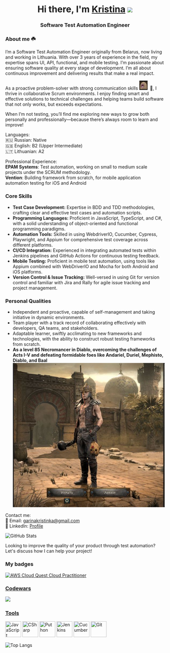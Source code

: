 <body>
  <h1 align="center">
    Hi there, I'm
    <a href="https://www.linkedin.com/in/kristina-garina-automation-software-engineer/" target="_blank">Kristina</a>
    <img src="https://github.com/blackcater/blackcater/raw/main/images/Hi.gif" height="32" />
  </h1>
  <h3 align="center">Software Test Automation Engineer</h3>
  <div>
    <h3 align="left">About me ☘️</h3>
   <p align="left">
      I’m a Software Test Automation Engineer originally from Belarus, now living and working in Lithuania. With over 3 years of experience in the field, my expertise spans UI, API, functional, and mobile testing. I’m passionate about ensuring software quality at every stage of development. I’m all about continuous improvement and delivering results that make a real impact.
    </p>
    <p align="left">
    
As a proactive problem-solver with strong communication skills <img src="https://github.com/GarinaKristina/GarinaKristina/blob/main/potato.png" alt="Potato Emoji" width="30" height="30" /> 🚀, I thrive in collaborative Scrum environments. I enjoy finding smart and effective solutions to technical challenges and helping teams build software that not only works, but exceeds expectations.

When I’m not testing, you’ll find me exploring new ways to grow both personally and professionally—because there’s always room to learn and improve!
    </p>
    <p align="left">
      Languages:<br>
      🇷🇺 Russian: Native<br>
      🇬🇧 English: B2 (Upper Intermediate)<br>
      🇱🇹 Lithuanian: A2
    </p>
    <p align="left">
      Professional Experience:<br>
      <strong>EPAM Systems</strong>: Test automation, working on small to medium scale projects under the SCRUM methodology.<br>
      <strong>Vention</strong>: Building framework from scratch, for mobile application automation testing for iOS and Android
    </p>
   <h3 align="left">Core Skills</h3>
  <ul>
    <li><strong>Test Case Development:</strong> Expertise in BDD and TDD methodologies, crafting clear and effective test cases and automation scripts.</li>
    <li><strong>Programming Languages:</strong> Proficient in JavaScript, TypeScript, and C#, with a solid understanding of object-oriented and functional programming paradigms.</li>
    <li><strong>Automation Tools:</strong> Skilled in using WebdriverIO, Cucumber, Cypress, Playwright, and Appium for comprehensive test coverage across different platforms.</li>
    <li><strong>CI/CD Integration:</strong> Experienced in integrating automated tests within Jenkins pipelines and GitHub Actions for continuous testing feedback.</li>
    <li><strong>Mobile Testing:</strong> Proficient in mobile test automation, using tools like Appium combined with WebDriverIO and Mocha for both Android and iOS platforms.</li>
    <li><strong>Version Control & Issue Tracking:</strong> Well-versed in using Git for version control and familiar with Jira and Rally for agile issue tracking and project management.</li>
  </ul>

  <h3 align="left">Personal Qualities</h3>
  <ul>
    <li>Independent and proactive, capable of self-management and taking initiative in dynamic environments.</li>
    <li>Team player with a track record of collaborating effectively with developers, QA teams, and stakeholders.</li>
    <li>Adaptable learner, swiftly acclimating to new frameworks and technologies, with the ability to construct robust testing frameworks from scratch.</li>
    <li><strong>As a level 85 Necromancer in Diablo, overcoming the challenges of Acts I-V and defeating formidable foes like Andariel, Duriel, Mephisto, Diablo, and Baal</strong></li>
    <img src="https://github.com/GarinaKristina/GarinaKristina/blob/main/diabloKris.JPG" alt="Diablo Victory"/>
  </ul>
    <div>
    <p align="left">
      Contact me:<br>
      📧 Email: <a href="mailto:garinakristinka@gmail.com">garinakristinka@gmail.com</a><br>
      🔗 LinkedIn: <a href="https://www.linkedin.com/in/kristina-garina-automation-software-engineer/" target="_blank">Profile</a>
    </p>
    <p align="left">
      <img src="https://github-readme-stats.vercel.app/api?username=GarinaKristina&show_icons=true" alt="GitHub Stats">
    </p>
    <p align="left">
      Looking to improve the quality of your product through test automation? Let's discuss how I can help your project!
    </p>
  </div>

  <h3 align="left">My badges</h3>
  <p dir="auto">
    <a href="https://www.credly.com/badges/3766cfb3-b3c2-462f-b00c-60712bf49177/linked_in_profile" rel="nofollow">
      <img src="https://user-images.githubusercontent.com/62233209/232686468-2ece738e-f82a-4fff-82b1-2e07d1b54858.png" alt="AWS Cloud Quest Cloud Practitioner" style="max-width: 100%;">
    </a>
  </p>
</body>
   
  <h3 align="left"><u>Codewars</u></h3>
    <p dir="auto"><a href="https://www.codewars.com/users/GarinaKristina" rel="nofollow"><img src="https://www.codewars.com/users/GarinaKristina/badges/large" style="max-width: 100%;"></a></p>
  
 <h3 align="left"><u>Tools</u></h3>
<div>
  <img src="https://cdn.jsdelivr.net/gh/devicons/devicon/icons/javascript/javascript-plain.svg" title="JavaScript" width="50" height="50"/>
  <img src="https://cdn.jsdelivr.net/gh/devicons/devicon/icons/csharp/csharp-original.svg" title="CSharp" width="50" height="50" />
 <img src="https://cdn.jsdelivr.net/gh/devicons/devicon/icons/python/python-original-wordmark.svg"  title="Puthon" width="50" height="50" />
  <img src="https://cdn.jsdelivr.net/gh/devicons/devicon/icons/jenkins/jenkins-original.svg" title="Jenkins" width="50" height="50"/>
  <img src="https://cdn.jsdelivr.net/gh/devicons/devicon/icons/cucumber/cucumber-plain.svg" title="Cucumber" width="50" height="50"/>
   <img src="https://cdn.jsdelivr.net/gh/devicons/devicon/icons/git/git-original-wordmark.svg" title="Git" width="50" height="50" />
                                    
</div>
 
</body>

![Top Langs](https://github-readme-stats.vercel.app/api/top-langs/?username=GarinaKristina&layout=compact)


